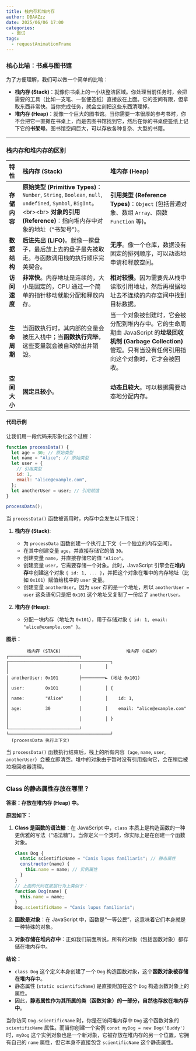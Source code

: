```yaml
---
title: 栈内存和堆内存
author: DBAAZzz
date: 2025/06/06 17:00
categories:
  - 面试
tags:
  - requestAnimationFrame
---
```


### 核心比喻：书桌与图书馆

为了方便理解，我们可以做一个简单的比喻：

- **栈内存 (Stack)**：就像你书桌上的一小块整洁区域。你处理当前任务时，会把需要的工具（比如一支笔、一张便签纸）直接放在上面。它的空间有限，但拿取东西非常快。当你完成任务，就会立刻把这些东西清理掉。
- **堆内存 (Heap)**：就像一个巨大的图书馆。当你需要一本很厚的参考书时，你不会把它一直摊在书桌上，而是去图书馆找到它，然后在你的书桌便签纸上记下它的**书架号**。图书馆空间巨大，可以存放各种复杂、大型的书籍。

---

### 栈内存和堆内存的区别

| 特性         | 栈内存 (Stack)                                                                                                                                                                         | 堆内存 (Heap)                                                                                                                                                      |
| :----------- | :------------------------------------------------------------------------------------------------------------------------------------------------------------------------------------- | :----------------------------------------------------------------------------------------------------------------------------------------------------------------- |
| **存储内容** | **原始类型 (Primitive Types)**：`Number`, `String`, `Boolean`, `null`, `undefined`, `Symbol`, `BigInt`。 \<br\>\<br\> **对象的引用 (Reference)**：指向堆内存中对象的地址（“书架号”）。 | **引用类型 (Reference Types)**：`Object` (包括普通对象、数组 `Array`、函数 `Function` 等)。                                                                        |
| **数据结构** | **后进先出 (LIFO)**。就像一摞盘子，最后放上去的盘子最先被取走。与函数调用栈的执行顺序完美契合。                                                                                        | **无序**。像一个仓库，数据没有固定的排列顺序，可以动态地申请和释放空间。                                                                                           |
| **访问速度** | **非常快**。内存地址是连续的，大小是固定的，CPU 通过一个简单的指针移动就能分配和释放内存。                                                                                             | **相对较慢**。因为需要先从栈中读取引用地址，然后再根据地址去不连续的内存空间中找到目标数据。                                                                       |
| **生命周期** | 当函数执行时，其内部的变量会被压入栈中；当**函数执行完毕**，这些变量就会被自动弹出并销毁。                                                                                             | 当一个对象被创建时，它会被分配到堆内存中。它的生命周期由 JavaScript 的**垃圾回收机制 (Garbage Collection)** 管理。只有当没有任何引用指向这个对象时，它才会被回收。 |
| **空间大小** | **固定且较小**。                                                                                                                                                                       | **动态且较大**。可以根据需要动态地分配内存。                                                                                                                       |

#### 代码示例

让我们用一段代码来形象化这个过程：

```javascript
function processData() {
  let age = 30; // 原始类型
  let name = "Alice"; // 原始类型
  let user = {
    // 引用类型
    id: 1,
    email: "alice@example.com",
  };
  let anotherUser = user; // 引用赋值
}

processData();
```

当 `processData()` 函数被调用时，内存中会发生以下情况：

1.  **栈内存 (Stack)**:

    - 为 `processData` 函数创建一个执行上下文（一个独立的内存空间）。
    - 在其中创建变量 `age`，并直接存储它的值 `30`。
    - 创建变量 `name`，并直接存储它的值 `"Alice"`。
    - 创建变量 `user`，它需要存储一个对象。此时，JavaScript 引擎会在**堆内存**中创建这个对象 `{ id: 1, ... }`，并把这个对象在堆中的内存地址（比如 `0x101`）赋值给栈中的 `user` 变量。
    - 创建变量 `anotherUser`。因为 `user` 存的是一个地址，所以 `anotherUser = user` 这条语句只是把 `0x101` 这个地址又复制了一份给了 `anotherUser`。

2.  **堆内存 (Heap)**:

    - 分配一块内存（地址为 `0x101`），用于存储对象 `{ id: 1, email: "alice@example.com" }`。

**图示：**

```
        栈内存 (STACK)                         堆内存 (HEAP)
┌───────────────────────────┐         ┌───────────────────────────────────────┐
│                           │         │                                       │
│ anotherUser: 0x101        ├─────────► (地址 0x101)                            │
│ user:        0x101        │         │ {                                     │
│ name:        "Alice"      │         │    id: 1,                             │
│ age:         30           │         │    email: "alice@example.com"         │
│                           │         │ }                                     │
└───────────────────────────┘         └───────────────────────────────────────┘
  (processData 执行上下文)
```

当 `processData()` 函数执行结束后，栈上的所有内容（`age`, `name`, `user`, `anotherUser`）会被立即清空。堆中的对象由于暂时没有引用指向它，会在稍后被垃圾回收器清理。

---

### Class 的静态属性存放在哪里？

**答案：存放在堆内存 (Heap) 中。**

**原因如下：**

1.  **Class 是函数的语法糖**：在 JavaScript 中，`class` 本质上是构造函数的一种更优雅的写法（“语法糖”）。当你定义一个类时，你实际上是在创建一个函数对象。

    ```javascript
    class Dog {
      static scientificName = "Canis lupus familiaris"; // 静态属性
      constructor(name) {
        this.name = name; // 实例属性
      }
    }
    // 上面的代码在底层行为上类似于：
    function Dog(name) {
      this.name = name;
    }
    Dog.scientificName = "Canis lupus familiaris";
    ```

2.  **函数是对象**：在 JavaScript 中，函数是“一等公民”，这意味着它们本身就是一种特殊的对象。

3.  **对象存储在堆内存中**：正如我们前面所说，所有的对象（包括函数对象）都存储在堆内存中。

**结论：**

- `class Dog` 这个定义本身创建了一个 `Dog` 构造函数对象，这个**函数对象被存储在堆内存**中。
- 静态属性 (`static scientificName`) 是直接附加在这个 `Dog` 构造函数对象上的属性。
- 因此，**静态属性作为其所属的类（函数对象）的一部分，自然也存放在堆内存中**。

当你访问 `Dog.scientificName` 时，你是在访问堆内存中 `Dog` 这个函数对象的 `scientificName` 属性。而当你创建一个实例 `const myDog = new Dog('Buddy')` 时，`myDog` 这个实例对象也是一个新对象，它被存放在堆内存的另一个位置，它拥有自己的 `name` 属性，但它本身不直接包含 `scientificName` 这个静态属性。
